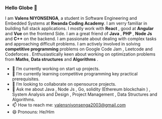 ### Hello Globe 👋

I am **Valens NIYONSENGA**, a student in Software Engineering and Embedded Systems at **Rwanda Coding Academy**. I am verry familiar in building full stack applications. I mostly work with **React** , good at  **Angular** and **Vue** on the frontend Side. I am a great friend of **Java** , **PHP** , **Node Js** and **C++** on the backend. I am passionate about dealing with complex tasks and approaching difficult problems. I am actively involved in solving **competitive programming** problems on Google Code Jam  , Leetcode  and Codeforces . Enthusiastically keen about  working on optimization problems from **Maths**, **Data structures** and **Algorithms** .

- 🔭 I’m currently working on start up projects.
- 🌱 I’m currently learning competitive programming key practical prerequisites.
- 👯 I’m looking to collaborate on opensource projects.
- 💬 Ask me about Java , Node Js , Go, solidity (Ethereum  blockchain )  , System Analysis and Design , Project Management , Data Structures and Algorithms. 
- 📫 How to reach me: valensniyonsenga2003@gmail.com
- 😄 Pronouns: He/Him




